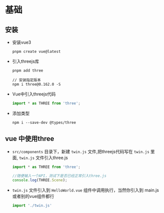 # 基础

## 安装

+ 安装vue3

  ```shell
  pnpm create vue@latest
  ```

+ 引入threejs库

  ```shell
  pnpm add three

  // 安装指定版本
  npm i three@0.162.0 -S
  ```

+ Vue中引入threejs代码

  ```js
  import * as THREE from 'three';
  ```

+ 添加类型

  ```shell
  npm i --save-dev @types/three
  ```

## vue 中使用three

+ `src/components` 目录下，新建 `twin.js` 文件,把threejs代码写在 `twin.js` 里面, `twin.js` 文件引入three.js

  ```js
  import * as THREE from 'three';

  //随便输入一个API，测试下是否已经正常引入three.js
  console.log(THREE.Scene);
  ```

+ `twin.js` 文件引入到 `HelloWorld.vue` 组件中调用执行，当然你引入到 main.js 或者别的vue组件都行

  ```js
  import './twin.js'
  ```
